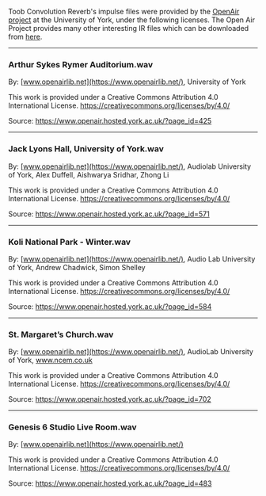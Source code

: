Toob Convolution Reverb's impulse files were provided by 
the [OpenAir project](https://www.openair.hosted.york.ac.uk/?page_id=571) at the University of
York, under the following licenses. The Open Air Project provides many other interesting IR
files which can be downloaded from [here](https://www.openair.hosted.york.ac.uk/?page_id=36).

---

### Arthur Sykes Rymer Auditorium.wav

By: [www.openairlib.net](https://www.openairlib.net/), University of York

This work is provided under a Creative Commons Attribution 4.0 International License.
<https://creativecommons.org/licenses/by/4.0/>

Source: <https://www.openair.hosted.york.ac.uk/?page_id=425> 

---

### Jack Lyons Hall, University of York.wav

By: [www.openairlib.net](https://www.openairlib.net/), Audiolab University of York, Alex Duffell, Aishwarya Sridhar, Zhong Li

This work is provided under a Creative Commons Attribution 4.0 International License.
<https://creativecommons.org/licenses/by/4.0/> 

Source: <https://www.openair.hosted.york.ac.uk/?page_id=571> 

---

### Koli National Park - Winter.wav

By: [www.openairlib.net](https://www.openairlib.net/), Audio Lab University of York, Andrew Chadwick, Simon Shelley

This work is provided under a Creative Commons Attribution 4.0 International License.
<https://creativecommons.org/licenses/by/4.0/> 

Source: <https://www.openair.hosted.york.ac.uk/?page_id=584> 

---

### St. Margaret’s Church.wav

By: [www.openairlib.net](https://www.openairlib.net/), AudioLab University of York, www.ncem.co.uk

This work is provided under a Creative Commons Attribution 4.0 International License.
<https://creativecommons.org/licenses/by/4.0/> 

Source: <https://www.openair.hosted.york.ac.uk/?page_id=702>

---

### Genesis 6 Studio Live Room.wav

By: [www.openairlib.net](https://www.openairlib.net/)

This work is provided under a Creative Commons Attribution 4.0 International License.
<https://creativecommons.org/licenses/by/4.0/>

Source: <https://www.openair.hosted.york.ac.uk/?page_id=483>
